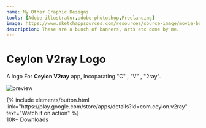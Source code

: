 ```yaml
---
name: My Other Graphic Designs
tools: [Adobe illustrator,adobe photoshop,Freelancing]
image: https://www.sketchappsources.com/resources/source-image/movie-badges-jurajjurik.png
description: These are a bunch of banners, arts etc done by me.
---
```

# Ceylon V2ray Logo 

A logo For **Ceylon V2ray** app, Incoparating "C" , "V" , "2ray".

![preview](https://i.imgur.com/CmLXiO2.png)

<p class="text-center">
{% include elements/button.html link="https://play.google.com/store/apps/details?id=com.ceylon.v2ray" text="Watch it on action" %}
  <br> 10K+ Downloads
</p>
